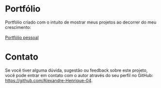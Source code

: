 # Portfólio

Portfólio criado com o intuito de mostrar meus projetos ao decorrer do meu crescimento:<br><br>
<a href="https://alexandre-henrique-04.github.io/Portfolio/">Portfólio pessoal</a>

# Contato
Se você tiver alguma dúvida, sugestão ou feedback sobre este projeto, você pode entrar em contato com o autor através do seu perfil no GitHub: https://github.com/Alexandre-Henrique-04.

